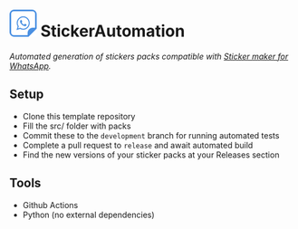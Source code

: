 # ![alt text](./assets/logo48.png "StickerAutomation") StickerAutomation
_Automated generation of stickers packs compatible with [Sticker maker for WhatsApp](https://getstickerpack.com/)._

## Setup
- Clone this template repository
- Fill the src/ folder with packs
- Commit these to the `development` branch for running automated tests
- Complete a pull request to `release` and await automated build
- Find the new versions of your sticker packs at your Releases section

## Tools
- Github Actions
- Python (no external dependencies)
